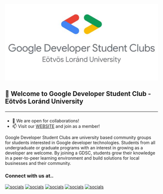 <img src="https://github.com/GDSC-ELTE/GDSC-ELTE/blob/e4fbe8cd190c6d19fadc6e35e439f6b79bd25ec3/cover.jpg" alt="gdsc-elte-banner"><br>
## 👋 Welcome to Google Developer Student Club - Eötvös Loránd University<hr>
- 👯 We are open for collaborations!
- 📫 Visit our [WEBSITE](https://gdsc.community.dev/eotvos-lorand-university/) and join as a member! 

<!--<p align="center"><img src="https://visitor-badge.laobi.icu/badge?page_id=gdsc-elte.gdsc-elte"> <img src="https://img.shields.io/github/followers/gdsc-elte?label=Follow&style=social)](https://github.com/gdsc-elte"></p> -->

Google Developer Student Clubs are university based community groups for students interested in Google developer technologies. 
Students from all undergraduate or graduate programs with an interest in growing as a developer are welcome. 
By joining a GDSC, students grow their knowledge in a peer-to-peer learning environment and build solutions for local businesses and their community.

### Connect with us at..
<p>
<a href="https://discord.gg/59dKkKKNJ9" target="blank">
<img align="center" src="https://img.shields.io/badge/Discord-7289DA?style=for-the-badge&logo=discord&logoColor=white" alt="socials"/></a> 

<a href="https://www.linkedin.com/company/gdscelte/" target="blank">
<img align="center" src="https://img.shields.io/badge/LinkedIn-0077B5?style=for-the-badge&logo=linkedin&logoColor=white" alt="socials"/></a> 

<a href="http://www.gmail.com/" target="blank">
<img align="center" src="https://img.shields.io/badge/gdsc.elte@gmail.com-D14836?style=for-the-badge&logo=gmail&logoColor=white" alt="socials"/></a>

<a href="https://www.instagram.com/gdsc.elte/" target="blank">
<img align="center" src="https://img.shields.io/badge/Instagram-E4405F?style=for-the-badge&logo=instagram&logoColor=white" alt="socials"/></a> 



<a href="https://www.facebook.com/GDSCELTE/" target="blank">
<img align="center" src="https://img.shields.io/badge/Facebook-1877F2?style=for-the-badge&logo=facebook&logoColor=white" alt="socials"/></a>
</p>

<!---
GDSC-ELTE/GDSC-ELTE is a ✨ special ✨ repository because its `README.md` (this file) appears on your GitHub profile.
You can click the Preview link to take a look at your changes.
--->
